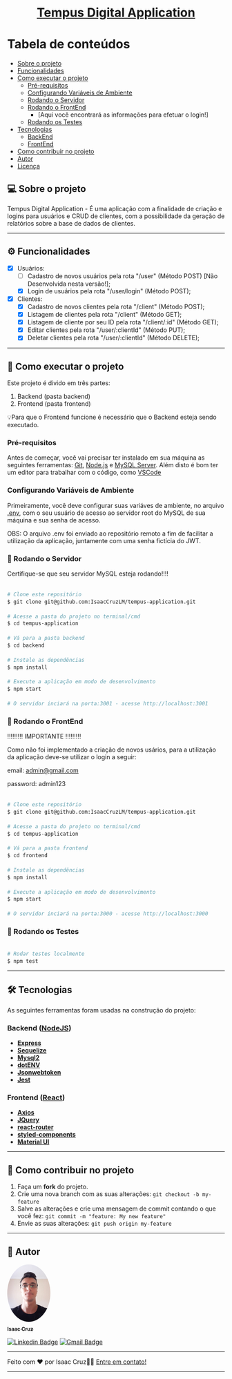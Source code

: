 
<h1 align="center">
     <a href="#" alt="site do ecoleta"> Tempus Digital Application </a>
</h1>

Tabela de conteúdos
=================
<!--ts-->
   * [Sobre o projeto](#-sobre-o-projeto)
   * [Funcionalidades](#%EF%B8%8F-funcionalidades)
   * [Como executar o projeto](#-como-executar-o-projeto)
     * [Pré-requisitos](#pré-requisitos)
     * [Configurando Variáveis de Ambiente](#configurando-variáveis-de-ambiente)
     * [Rodando o Servidor](#-rodando-o-servidor)
     * [Rodando o FrontEnd](#-rodando-o-servidor)
         * [Aqui você encontrará as informações para efetuar o login!]
     * [Rodando os Testes](#-rodando-os-testes)
   * [Tecnologias](#-tecnologias)
     * [BackEnd](#backend)
     * [FrontEnd](#frontend)
   * [Como contribuir no projeto](#-como-contribuir-no-projeto)
   * [Autor](#-autor)
   * [Licença](#-licença)
<!--te-->

## 💻 Sobre o projeto

Tempus Digital Application - É uma aplicação com a finalidade de criação e logins para usuários e CRUD de clientes, com a possibilidade da geração de relatórios sobre a base de dados de clientes.

---

## ⚙️ Funcionalidades

- [x] Usuários:
  - [ ] Cadastro de novos usuários pela rota "/user" (Método POST) [Não Desenvolvida nesta versão!];
  - [x] Login de usuários pela rota "/user/login" (Método POST);
- [x] Clientes:
  - [x] Cadastro de novos clientes pela rota "/client" (Método POST);
  - [x] Listagem de clientes pela rota "/client" (Método GET);
  - [x] Listagem de cliente por seu ID pela rota "/client/:id" (Método GET);
  - [x] Editar clientes pela rota "/user/:clientId" (Método PUT);
  - [x] Deletar clientes pela rota "/user/:clientId" (Método DELETE);

---

## 🚀 Como executar o projeto

Este projeto é divido em três partes:
1. Backend (pasta backend) 
2. Frontend (pasta frontend)

💡Para que o Frontend funcione é necessário que o Backend esteja sendo executado.

### Pré-requisitos

Antes de começar, você vai precisar ter instalado em sua máquina as seguintes ferramentas:
[Git](https://git-scm.com), [Node.js](https://nodejs.org/en/) e [MySQL Server](https://dev.mysql.com/downloads/mysql/). 
Além disto é bom ter um editor para trabalhar com o código, como [VSCode](https://code.visualstudio.com/)

### Configurando Variáveis de Ambiente

Primeiramente, você deve configurar suas variáves de ambiente, no arquivo [.env](https://github.com/IsaacCruzLM/tempus-application/blob/main/backend/.env), com o seu usuário de acesso ao servidor root do MySQL de sua máquina e sua senha de acesso.

OBS: O arquivo .env foi enviado ao repositório remoto a fim de facilitar a utilização da aplicação, juntamente com uma senha fictícia do JWT.

### 🎲 Rodando o Servidor

Certifique-se que seu servidor MySQL esteja rodando!!!!

```bash

# Clone este repositório
$ git clone git@github.com:IsaacCruzLM/tempus-application.git

# Acesse a pasta do projeto no terminal/cmd
$ cd tempus-application

# Vá para a pasta backend
$ cd backend

# Instale as dependências
$ npm install

# Execute a aplicação em modo de desenvolvimento
$ npm start

# O servidor inciará na porta:3001 - acesse http://localhost:3001

```

### 🎲 Rodando o FrontEnd

!!!!!!!!! IMPORTANTE !!!!!!!!!

Como não foi implementado a criação de novos usários, para a utilização da aplicação deve-se utilizar o login a seguir:

email: admin@gmail.com

password: admin123

```bash

# Clone este repositório
$ git clone git@github.com:IsaacCruzLM/tempus-application.git

# Acesse a pasta do projeto no terminal/cmd
$ cd tempus-application

# Vá para a pasta frontend
$ cd frontend

# Instale as dependências
$ npm install

# Execute a aplicação em modo de desenvolvimento
$ npm start

# O servidor inciará na porta:3000 - acesse http://localhost:3000

```

### 🎲 Rodando os Testes

```bash

# Rodar testes localmente
$ npm test

```

---

## 🛠 Tecnologias

As seguintes ferramentas foram usadas na construção do projeto:

### [](https://github.com/IsaacCruzLM/Blog_API/blob/main/README.md#backend)**Backend**  ([NodeJS](https://nodejs.org/en/))

-   **[Express](https://expressjs.com/)**
-   **[Sequelize](https://sequelize.org/v3/)**
-   **[Mysql2](https://www.npmjs.com/package/mysql2)**
-   **[dotENV](https://github.com/motdotla/dotenv)**
-   **[Jsonwebtoken](https://jwt.io/)**
-   **[Jest](https://jestjs.io/)**

### [](https://github.com/IsaacCruzLM/Blog_API/blob/main/README.md#frontend)**Frontend**  ([React](https://pt-br.reactjs.org/))

-   **[Axios](https://axios-http.com/)**
-   **[JQuery](https://jquery.com/)**
-   **[react-router](https://www.npmjs.com/package/react-router-dom)**
-   **[styled-components](https://styled-components.com/)**
-   **[Material UI](https://mui.com/pt/)**

---

## 💪 Como contribuir no projeto

1. Faça um **fork** do projeto.
2. Crie uma nova branch com as suas alterações: `git checkout -b my-feature`
3. Salve as alterações e crie uma mensagem de commit contando o que você fez: `git commit -m "feature: My new feature"`
4. Envie as suas alterações: `git push origin my-feature`

---

## 🦸 Autor

<a href="https://www.linkedin.com/in/isaaccruzz/">
 <img style="border-radius: 50%;" src="./public/profile.jpeg" width="100px;" alt=""/>
 <br />
 <sub><b>Isaac Cruz</b></sub></a>
 <br />

[![Linkedin Badge](https://img.shields.io/badge/-Isaac-blue?style=flat-square&logo=Linkedin&logoColor=white&link=https://www.linkedin.com/in/isaaccruzz/)](https://www.linkedin.com/in/isaaccruzz/) 
[![Gmail Badge](https://img.shields.io/badge/-isaac.clm1@gmail.com-c14438?style=flat-square&logo=Gmail&logoColor=white&link=mailto:isaac.clm1@gmail.com)](mailto:isaac.clm1@gmail.com)

---

Feito com ❤️ por Isaac Cruz👋🏽 [Entre em contato!](https://www.linkedin.com/in/isaaccruzz/)

---
